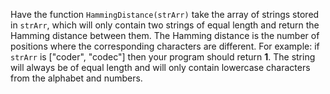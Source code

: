 Have the function ```HammingDistance(strArr)``` take the array of strings stored in ```strArr```, which will only contain two strings of equal length and return the Hamming distance between them. The Hamming distance is the number of positions where the corresponding characters are different. For example: if ```strArr``` is ["coder", "codec"] then your program should return **1**. The string will always be of equal length and will only contain lowercase characters from the alphabet and numbers. 

